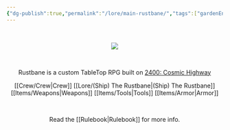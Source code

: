 ```yaml
---
{"dg-publish":true,"permalink":"/lore/main-rustbane/","tags":["gardenEntry"]}
---
```


<div align=center>

<br>

![](https://i.imgur.com/nTdtjuk.png)

<br>

Rustbane is a custom TableTop RPG built on 
[2400: Cosmic Highway](https://jasontocci.itch.io/2400)

[[Crew/Crew\|Crew]] 
[[Lore/(Ship) The Rustbane\|(Ship) The Rustbane]]
[[Items/Weapons\|Weapons]]
[[Items/Tools\|Tools]]
[[Items/Armor\|Armor]]

<br>

Read the [[Rulebook\|Rulebook]] for more info.

<br>

</div>
